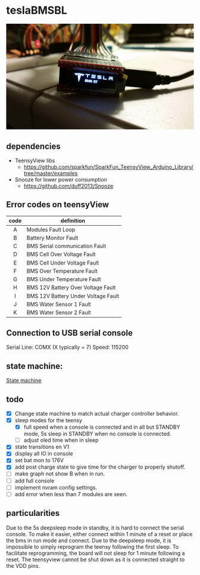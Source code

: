 # teslaBMSBL

![Tesla BMS BL](misc/20190319_221311.jpg)

## dependencies
- TeensyView libs
	- https://github.com/sparkfun/SparkFun_TeensyView_Arduino_Library/tree/master/examples
- Snooze for lower power consumption
	- https://github.com/duff2013/Snooze
	
## Error codes on teensyView

| code | definition | 
|:----:|------------|
| A | Modules Fault Loop |
| B | Battery Monitor Fault |
| C | BMS Serial communication Fault |
| D | BMS Cell Over Voltage Fault |
| E | BMS Cell Under Voltage Fault |
| F | BMS Over Temperature Fault |
| G | BMS Under Temperature Fault |
| H | BMS 12V Battery Over Voltage Fault |
| I | BMS 12V Battery Under Voltage Fault |
| J | BMS Water Sensor 1 Fault |
| K | BMS Water Sensor 2 Fault |

## Connection to USB serial console

Serial Line: COMX (X typically = 7)
Speed: 115200

## state machine:
[State machine](https://online.visual-paradigm.com/w/pmcoivfe/diagrams.jsp#diagram:proj=0&id=3)
## todo
- [X] Change state machine to match actual charger controller behavior. 
- [X] sleep modes for the teensy
	- [X] full speed when a console is connected and in all but STANDBY mode, 5s sleep in STANDBY when no console is connected.
	- [ ] adjust oled time when in sleep
- [X] state transitions en V1
- [X] display all IO in console
- [X] set bat mon to 176V
- [X] add post charge state to give time for the charger to properly shutoff.
- [ ] make graph not show B when in run.
- [ ] add full console
- [ ] implement nvram config settings.
- [ ] add error when less than 7 modules are seen.
	
## particularities
Due to the 5s deepsleep mode in standby, it is hard to connect the serial console. To make it easier, either connect within 1 minute of a reset or place the bms in run mode and connect.
Due to the deepsleep mode, it is impossible to simply reprogram the teensy following the first sleep. To facilitate reprogramming, the board will not sleep for 1 minute following a reset.
The teensyview cannot be shut down as it is connected straight to the VDD pins.

